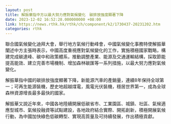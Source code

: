 ```yaml
---
layout: post
title: 解振華指中方以最大努力應對氣候變化　碳排放強度顯著下降
date: 2023-12-02 16:52:28.000000000 +08:00
link: https://news.rthk.hk/rthk/ch/component/k2/1730437-20231202.htm
categories: rthk
---
```


聯合國氣候變化迪拜大會，舉行地方氣候行動峰會，中國氣候變化事務特使解振華闡述中方主張時表示，中國高度重視應對氣候變化的工作，實施積極國家戰略，構建完成碳達峰、碳中和政策體系，推動調整產業、能源及交通運輸結構，採取節能提高能效、建立完善市場機制、增加森林碳匯等一系列措施，以最大努力應對氣候變化。

解振華指中國的碳排放強度顯著下降，新能源汽車的產銷量，連續8年保持全球第一；可再生能源裝機，歷史地超越煤電，風電光伏裝機，穩居世界第一，成為全球森林資源增長最多最快的國家。

解振華又說近年來，中國各地陸續開展低碳省市、工業園區、城鎮、社區、氣候適應型城市、氣候投融資等試點建設，各地政府結合實際、開拓創新，積極開展氣候行動，為中國加快綠色低碳轉型、實現高質量及可持續發展，作出積極貢獻。
